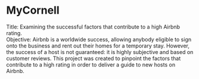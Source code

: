 # MyCornell
Title: Examining the successful factors that contribute to a high Airbnb rating. <br/>
Objective: Airbnb is a worldwide success, allowing anybody eligible to sign onto the business and rent out their homes for a temporary stay. However, the success of a host is not guaranteed: it is highly subjective and based on customer reviews. This project was created to pinpoint the factors that contribute to a high rating in order to deliver a guide to new hosts on Airbnb. 

